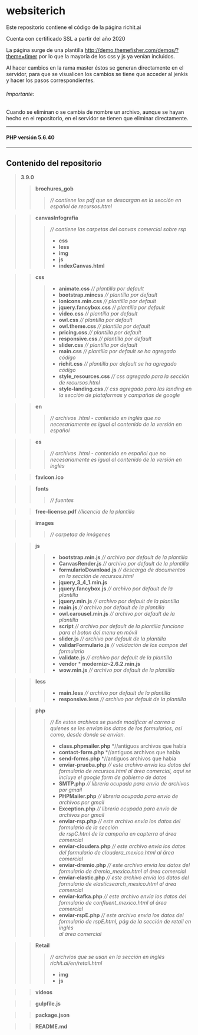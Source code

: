 # websiterich
Este repositorio contiene el código de la página richit.ai

Cuenta con certificado SSL a partir del año 2020

La página surge de una plantilla http://demo.themefisher.com/demos/?theme=timer
por lo que la mayoría de los css y js ya venían incluidos.

Al hacer cambios en la rama master éstos se generan directamente en el servidor, para que se visualicen los cambios se tiene que acceder al jenkis y hacer los pasos correspondientes.

###### Importante:
Cuando se eliminan o se cambia de nombre un archivo, aunque se hayan hecho en el repositorio, en el servidor se tienen que eliminar directamente.

---
#### __PHP__ versión 5.6.40
---
## Contenido del repositorio

> __3.9.0__
>> __brochures_gob__
>>> *// contiene los pdf que se descargan en la sección en español de recursos.html*

>> __canvasInfografia__
>>> *// contiene las carpetas del canvas comercial sobre rsp*
>>> * __css__
>>> * __less__
>>> * __img__
>>> * __js__
>>> * __indexCanvas.html__

>> __css__
>>> * __animate.css__                      *// plantilla por default* 
>>> * __bootstrap.mincss__                 *// plantilla por default*
>>> * __ionicons.min.css__		   *// plantilla por default*
>>> * __jquery.fancybox.css__              *// plantilla por default*
>>> * __video.css__		           *// plantilla por default*
>>> * __owl.css__		           *// plantilla por default*
>>> * __owl.theme.css__                    *// plantilla por default*
>>> * __pricing.css__                      *// plantilla por default*
>>> * __responsive.css__                   *// plantilla por default*
>>> * __slider.css__   		           *// plantilla por default*
>>> * __main.css__	                   *// plantilla por default se ha agregado código*
>>> * __richit.css__	                   *// plantilla por default se ha agregado código*
>>> * __style_resources.css__              *// css agregado para la sección de recursos.html*
>>> * __style-landing.css__	           *// css agregado para las landing en la sección de plataformas y campañas de google*

>> __en__
>>> *// archivos .html - contenido en inglés que no necesariamente es igual al contenido de la versión en español*

>> __es__
>>> *// archivos .html - contenido en español que no necesariamente es igual al contenido de la versión en inglés*

>> __favicon.ico__

>> __fonts__
>>> *// fuentes*

>> __free-license.pdf__   *//licencia de la plantilla*

>> __images__
>>> *// carpetaa de imágenes*

>> __js__
>>> * __bootstrap.min.js__ *// archivo por default de la plantilla*
>>> * __CanvasRender.js__ *// archivo por default de la plantilla*
>>> * __formularioDownload.js__ *// descarga de documentos en la sección de recursos.html*
>>> * __jquery_3_4_1.min.js__ 
>>> * __jquery.fancybox.js__ *// archivo por default de la plantilla*
>>> * __jquery.min.js__ *// archivo por default de la plantilla*
>>> * __main.js__ *// archivo por default de la plantilla*
>>> * __owl.carousel.min.js__ *// archivo por default de la plantilla*
>>> * __script__ *// archivo por default de la plantilla funciona para el boton del menu en móvil*
>>> * __slider.js__ *// archivo por default de la plantilla*
>>> * __validarFormulario.js__ *// validación de los campos del formulario*
>>> * __validate.js__ *// archivo por default de la plantilla*
>>> * __vendor__ * __modernizr-2.6.2.min.js__
>>> * __wow.min.js__ *// archivo por default de la plantilla*

>> __less__
>>> * __main.less__ *// archivo por default de la plantilla*
>>> * __responsive.less__ *// archivo por default de la plantilla*

>> __php__ 
>>> *// En estos archivos se puede modificar el correo a quienes se les 
     envían los datos de los formularios, así como, desde donde se envían.*
>>> * __class.phpmailer.php__   *//antiguos archivos que había
>>> * __contact-form.php__ *//antiguos archivos que había
>>> * __send-forms.php__ *//antiguos archivos que había
>>> * __enviar-prueba.php__  *// este archivo envía los datos del formulario de recursos.html al área comercial, aqui se incluye el google                               form de gobierno  de datos*
>>> * __SMTP.php__  *// librería ocupada para envio de archivos por gmail*
>>> * __PHPMailer.php__  *// librería ocupada para envio de archivos por gmail*
>>> * __Exception.php__  *// librería ocupada para envio de archivos por gmail*
>>> * __enviar-rsp.php__  *// este archivo envía los datos del formulario de la sección     
  			de rspC.html de la campaña en capterra al área comercial*
>>> * __enviar-cloudera.php__  *// este archivo envía los datos del formulario de
                                          cloudera_mexico.html al área comercial*
>>> * __enviar-dremio.php__  *// este archivo envía los datos del formulario de 
			       dremio_mexico.html al área comercial*
>>> * __enviar-elastic.php__  *// este archivo envía los datos del formulario de 
					      elasticsearch_mexico.html al área comercial*
>>> * __enviar-kafka.php__  *// este archivo envía los datos del formulario de 
					      confluent_mexico.html al área comercial*
>>> * __enviar-rspE.php__  *// este archivo envía los datos del formulario de rspE.html, pág de la sección de retail en inglés    
				al área comercial*

>> __Retail__   
>>> *// archvios que se usan en la sección en inglés  richit.ai/en/retail.html*
>>> * __img__
>>> * __js__

>> __videos__
		
>> __gulpfile.js__

>> __package.json__

>> __README.md__


